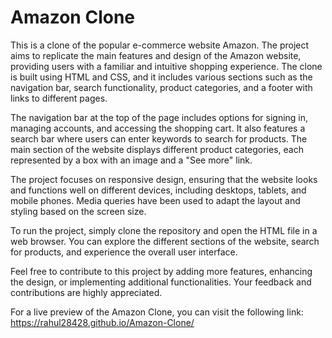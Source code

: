 <h1> Amazon Clone </h1>

This is a clone of the popular e-commerce website Amazon. The project aims to replicate the main features and design of the Amazon website, providing users with a familiar and intuitive shopping experience. The clone is built using HTML and CSS, and it includes various sections such as the navigation bar, search functionality, product categories, and a footer with links to different pages.

The navigation bar at the top of the page includes options for signing in, managing accounts, and accessing the shopping cart. It also features a search bar where users can enter keywords to search for products. The main section of the website displays different product categories, each represented by a box with an image and a "See more" link.

The project focuses on responsive design, ensuring that the website looks and functions well on different devices, including desktops, tablets, and mobile phones. Media queries have been used to adapt the layout and styling based on the screen size.

To run the project, simply clone the repository and open the HTML file in a web browser. You can explore the different sections of the website, search for products, and experience the overall user interface.

Feel free to contribute to this project by adding more features, enhancing the design, or implementing additional functionalities. Your feedback and contributions are highly appreciated.

For a live preview of the Amazon Clone, you can visit the following link: https://rahul28428.github.io/Amazon-Clone/
